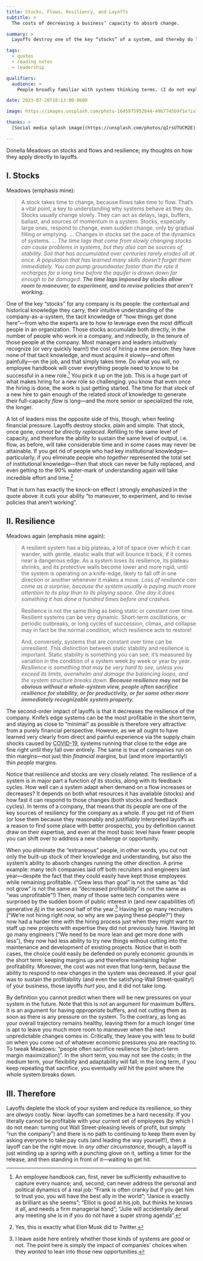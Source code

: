 ```yaml
---
title: Stocks, Flows, Resiliency, and Layoffs
subtitle: >
  The costs of decreasing a business’ capacity to absorb change.

summary: >
  Layoffs destroy one of the key “stocks” of a system, and thereby do long-term damage to the system’s “flow”; they also fundamentally decrease a system’s resilience—and so except in cases where they are actually necessary for a company’s survival, they should always be avoided.

tags:
  - quotes
  - reading notes
  - leadership

qualifiers:
  audience: >
    People broadly familiar with systems thinking terms. (I do not explain them here!)

date: 2023-07-28T10:13:00-0600

image: https://images.unsplash.com/photo-1645975952844-49b7745b9f1e?ixlib=rb-4.0.3&ixid=M3wxMjA3fDB8MHxwaG90by1wYWdlfHx8fGVufDB8fHx8fA%3D%3D&auto=format&fit=crop&w=2071&q=80

thanks: >
  [Social media splash image](https://unsplash.com/photos/qIrsUTUCM2E) by [Patrick Federi](https://unsplash.com/@federi) on Unsplash.

---
```


Donella Meadows on stocks and flows and resilience; my thoughts on how they apply directly to layoffs.


## I. Stocks

Meadows (emphasis mine):

> A stock takes time to change, because flows take time to flow. That’s a vital point, a key to understanding why systems behave as they do. Stocks usually change slowly. They can act as delays, lags, buffers, ballast, and sources of momentum in a system. Stocks, especially large ones, respond to change, even sudden change, only by gradual filling or emptying. ... Changes in stocks set the pace of the dynamics of systems. ... *The time lags that come from slowly changing stocks can cause problems in systems, but they also can be sources of stability. Soil that has accumulated over centuries rarely erodes all at once. A population that has learned many skills doesn’t forget them immediately. You can pump groundwater faster than the rate it recharges for a long time before the aquifer is drawn down far enough to be damaged. **The time lags imposed by stocks allow room to maneuver, to experiment, and to revise policies that aren’t working.***

One of the key “stocks” for any company is its people: the contextual and historical knowledge they carry, their intuitive understanding of the company-as-a-system, the tacit knowledge of “how things get done here”—from who the experts are to how to leverage even the most difficult people in an organization. Those stocks accumulate both directly, in the number of people who work in a company, and indirectly, in the tenure of those people at the company. Most managers and leaders intuitively recognize (or very quickly learn!) the cost of hiring a new person: they have none of that tacit knowledge, and must acquire it slowly—and often painfully—on the job, and that simply takes time. Do what you will, no employee handbook will cover everything people need to know to be successful in a new role.[^handbook] You pick it up on the job. This is a huge part of what makes hiring for a new role so challenging: you know that even once the hiring is done, the work is just getting started. The time for that *stock* of a new hire to gain enough of the related *stock* of knowledge to generate their full-capacity *flow* is long—and the more senior or specialized the role, the longer.

A lot of leaders miss the opposite side of this, though, when feeling financial pressure. Layoffs destroy stocks, plain and simple. That stock, once gone, *cannot be directly replaced*. Refilling to the same level of capacity, and therefore the ability to sustain the same level of output, i.e. flow, as before, will take considerable time and in some cases may never be attainable. If you get rid of people who had key institutional knowledge—particularly, if you eliminate people who *together* represented the total set of institutional knowledge—then that stock can never be fully replaced, and even getting to the 90% water-mark of understanding again will take incredible effort and time.[^twitter]

That in turn has exactly the knock-on effect I strongly emphasized in the quote above: it cuts your ability “to maneuver, to experiment, and to revise policies that aren’t working”.


## II. Resilience

Meadows again (emphasis mine again):

> A resilient system has a big plateau, a lot of space over which it can wander, with gentle, elastic walls that will bounce it back, if it comes near a dangerous edge. As a system loses its resilience, its plateau shrinks, and its protective walls become lower and more rigid, until the system is operating on a knife-edge, likely to fall off in one direction or another whenever it makes a move. *Loss of resilience can come as a surprise, because the system usually is paying much more attention to its play than to its playing space. One day it does something it has done a hundred times before and crashes.*

<!--  -->

> Resilience is not the same thing as being static or constant over time. Resilient systems can be very dynamic. Short-term oscillations, or periodic outbreaks, or long cycles of succession, climax, and collapse may in fact be the normal condition, which resilience acts to restore!
> 
> And, conversely, systems that are constant over time can be unresilient. This distinction between static stability and resilience is important. Static stability is something you can see; it’s measured by variation in the condition of a system week by week or year by year. *Resilience is something that may be very hard to see, unless you exceed its limits, overwhelm and damage the balancing loops, and the system structure breaks down. **Because resilience may not be obvious without a whole-system view, people often sacrifice resilience for stability, or for productivity, or for some other more immediately recognizable system property.***

The second-order impact of layoffs is that it decreases the resilience of the company. Knife’s edge systems can be the most profitable in the short term, and staying as close to “minimal” as possible is therefore very attractive from a purely financial perspective. However, as we all ought to have learned very clearly from direct and painful experience via the supply chain shocks caused by <abbr title="Coronavirus disease 2019">COVID-19</abbr>, systems running that close to the edge are fine right until they fall over entirely. The same is true of companies run on thin margins—not just thin *financial* margins, but (and more importantly!) thin *people* margins.

Notice that resilience and stocks are very closely related. The resilience of a system is in major part a function *of* its stocks, along with its feedback cycles. How well can a system adapt when demand on a flow increases or decreases? It depends on both what resources it has available (stocks) and how fast it can respond to those changes (both stocks and feedback cycles). In terms of a company, that means that its people are one of the key sources of resiliency for the company as a whole. If you get rid of them (or lose them because they reasonably and justifiably interpreted layoffs as a reason to find some place with better prospects), you by definition cannot draw on their expertise, and even at the most basic level have fewer people you can shift over to address a new challenge or opportunity.

When you eliminate the “extraneous” people, in other words, you cut not only the built-up stock of their knowledge and understanding, but also the system’s ability to absorb changes running the other direction. A prime example: many tech companies laid off both recruiters and engineers last year—despite the fact that they could easily have kept those employees while remaining profitable. (“Grew less than goal” is not the same as “did not grow” is not the same as “decreased profitability” is not the same as “was unprofitable”!) Then, many of those same tech companies were surprised by the sudden boom of public interest in (and new capabilities of) generative <abbr title="artificial intelligence">AI</abbr> in the second half of the year.[^on-ai] Having let go many recruiters (“We’re not hiring right now, so why are we paying these people?”) they now had a harder time with the hiring process just when they might want to staff up new projects with expertise they did not previously have. Having let go many engineers (“We need to be more lean and get more done with less”), they now had less ability to try new things without cutting into the maintenance and development of existing projects. Notice that in both cases, the choice could easily be defended on purely economic grounds in the short term: keeping margins up and therefore maintaining higher profitability. Moreover, the cost was not even that long-term, because the ability to respond to new changes in the system was decreased. If your goal was to sustain the profitability (and even the satisfying-Wall Street-quality!) of your business, those layoffs *hurt you*, and it did not take long.

By definition you cannot predict when there will be new pressures on your system in the future. Note that this is not an argument for maximum buffers. It is an argument for having *appropriate* buffers, and not cutting them as soon as there is any pressure on the system. To the contrary, as long as your overall trajectory remains healthy, leaving them for a much longer time is apt to leave you much more room to maneuver when the next unpredictable changes comes in. Critically, they leave you with less to build on when you come out of whatever economic pressures you are reacting to. To tweak Meadows: “people often sacrifice resilience for \[short-term margin maximization]”. In the short term, you may not see the costs; in the medium term, your flexibility and adaptability will fall; in the long term, if you keep repeating that sacrifice, you eventually *will* hit the point where the whole system breaks down.


## III. Therefore

Layoffs deplete the stock of your system and reduce its resilience, so they are *always* costly. Now: layoffs can sometimes be a hard necessity. If you literally cannot be profitable with your current set of employees (by which I do not mean: turning out Wall Street-pleasing levels of profit, but simply “run the company”) and there is no path to continuing to keep them even by asking everyone to take pay cuts (and leading the way yourself!), then a layoff can be the right move. In *any other circumstance*, though, a layoff is just winding up a spring with a punching glove on it, setting a timer for the release, and then standing in front of it—waiting to get hit.


[^handbook]: An employee handbook can, first, never be sufficiently exhaustive to capture every nuance; and, second, can never address the personal and political dynamics of a real job: “Frank is often cranky but if you get him to trust you, you will have the best ally in the world”; “Janice is exactly as brilliant as she seems”; “Elliot is good at his job, but thinks he knows it all, and needs a firm managerial hand”; “Julie will accidentally derail any meeting she is in if you do not have a super strong agenda”.

[^twitter]: Yes, this is exactly what Elon Musk did to Twitter.

[^on-ai]: I leave aside here entirely whether those kinds of systems are *good* or not. The point here is simply the impact of companies’ choices when they *wanted* to lean into those new opportunities.
